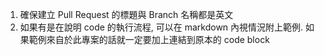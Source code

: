 1. 確保建立 Pull Request 的標題與 Branch 名稱都是英文
2. 如果有是在說明 code 的執行流程, 可以在 markdown 內視情況附上範例. 如果範例來自於此專案的話就一定要加上連結到原本的 code block
